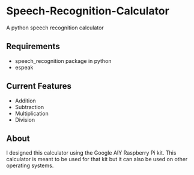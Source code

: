 # Speech-Recognition-Calculator
A python speech recognition calculator 

## Requirements
- speech_recognition package in python 
- espeak 

## Current Features
- Addition
- Subtraction
- Multiplication
- Division

## About
I designed this calculator using the Google AIY Raspberry Pi kit. This calculator is meant to be used for that kit but it can also be used on other operating systems.
